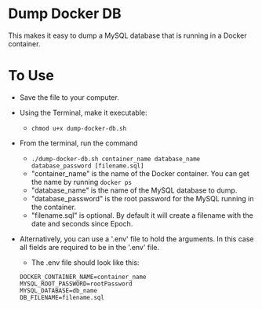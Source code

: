 # Dump Docker DB
This makes it easy to dump a MySQL database that is running in a Docker
container.

# To Use
- Save the file to your computer.
- Using the Terminal, make it executable:
    - `chmod u+x dump-docker-db.sh`
- From the terminal, run the command
    - `./dump-docker-db.sh container_name database_name database_password [filename.sql]`
    - "container_name" is the name of the Docker container. You can get the name
      by running `docker ps`
    - "database_name" is the name of the MySQL database to dump.
    - "database_password" is the root password for the MySQL running in the
      container.
    - "filename.sql" is optional. By default it will create a filename with the
      date and seconds since Epoch.

- Alternatively, you can use a '.env' file to hold the arguments. In this case
  all fields are required to be in the '.env' file.
    - The .env file should look like this:
    ```
    DOCKER_CONTAINER_NAME=container_name
    MYSQL_ROOT_PASSWORD=rootPassword
    MYSQL_DATABASE=db_name
    DB_FILENAME=filename.sql
    ```
